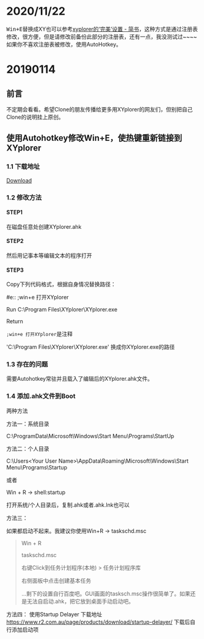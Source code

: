 

# 2020/11/22

<kbd>Win+E</kbd>替换成XY也可以参考[xyplorer的‘完美’设置 - 简书](https://www.jianshu.com/p/c0249f8d7593)，这种方式是通过注册表修改，很方便，但是请修改前备份此部分的注册表，还有一点，我没测试过~~~~
如果你不喜欢注册表被修改，使用AutoHotkey。



# 20190114

## 前言

不定期会看看。希望Clone的朋友传播给更多用XYplorer的网友们，但别把自己Clone的说明挂上原创。

## 使用Autohotkey修改Win+E，使热键重新链接到XYplorer

### 1.1 下载地址

[Download](https://www.autohotkey.com/download/?mt=8&uo=4&ct=appcards)



### 1.2 修改方法

#### STEP1

在磁盘任意处创建XYplorer.ahk

#### STEP2

然后用记事本等编辑文本的程序打开

#### STEP3

Copy下列代码格式，根据自身情况替换路径：



#e:: ;win+e 打开XYplorer

Run C:\Program Files\XYplorer\XYplorer.exe

Return




`;win+e 打开XYplorer`是注释



'C:\Program Files\XYplorer\XYplorer.exe' 换成你XYplorer.exe的路径



### 1.3 存在的问题

需要Autohotkey常驻并且载入了编辑后的XYplorer.ahk文件。



###  1.4 添加.ahk文件到Boot

两种方法



方法一：系统目录



C:\ProgramData\Microsoft\Windows\Start Menu\Programs\StartUp



方法二：个人目录



C:\Users\<Your User Name>\AppData\Roaming\Microsoft\Windows\Start Menu\Programs\Startup



或者

Win + R  -> shell:startup



打开系统/个人目录后，复制.ahk或者.ahk.lnk也可以



方法三：



如果都启动不起来。我建议你使用Win+R -> taskschd.msc

> 
>
> Win + R
>
> taskschd.msc
>
> 右键Click到任务计划程序(本地) > 任务计划程序库
>
> 右侧面板中点击创建基本任务
>
> ...剩下的设置自行百度吧。GUI画面的tasksch.msc操作很简单了。如果还是无法自启动.ahk，把它放到桌面手动启动吧。


方法四：
使用Startup Delayer
下载地址
https://www.r2.com.au/page/products/download/startup-delayer/
下载后自行添加启动项

